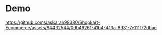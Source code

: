 # Demo 


https://github.com/Jaskaran98380/Shopkart-Ecommerce/assets/84432544/0db46261-41b4-413a-8931-7e111f72dbae

